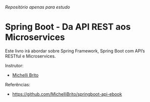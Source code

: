 _Repositório apenas para estudo_

# Spring Boot - Da API REST aos Microservices

Este livro irá abordar sobre Spring Framework, Spring Boot com API’s RESTful e Microservices.

Instrutor:

- [Michelli Brito](https://www.youtube.com/channel/UC2WbG8UgpPaLcFSNJYwtPow)

Referências:

- https://github.com/MichelliBrito/springboot-api-ebook

<br>
<br>
